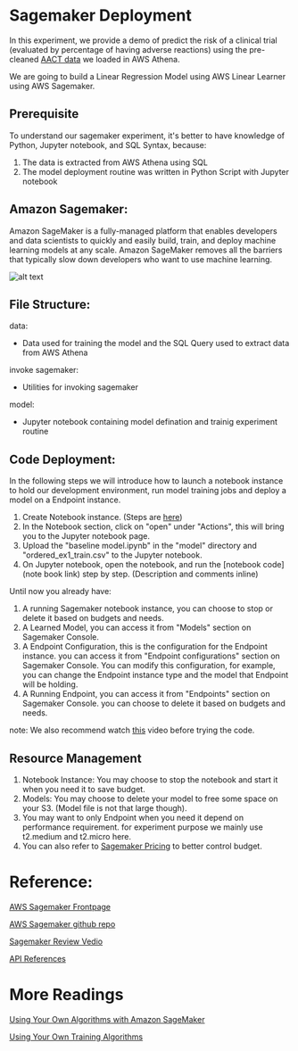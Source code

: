 # Sagemaker Deployment
In this experiment, we provide a demo of predict the risk of a clinical trial (evaluated by percentage of having adverse reactions) using the pre-cleaned [AACT data](https://aact.ctti-clinicaltrials.org/pipe_files) we loaded in AWS Athena.

We are going to build a Linear Regression Model using AWS Linear Learner using AWS Sagemaker.

## Prerequisite
To understand our sagemaker experiment, it's better to have knowledge of Python, Jupyter notebook, and SQL Syntax, because:
1. The data is extracted from AWS Athena using SQL
2. The model deployment routine was written in Python Script with Jupyter notebook 

## Amazon Sagemaker:
Amazon SageMaker is a fully-managed platform that enables developers and data scientists to quickly and easily build, train, and deploy machine learning models at any scale. Amazon SageMaker removes all the barriers that typically slow down developers who want to use machine learning.

![alt text](https://github.com/huyingfan420/TiberSolutions/blob/master/sagemaker/images/AWS_Sagemaker_components.PNG)

## File Structure:
data:
- Data used for training the model and the SQL Query used to extract data from AWS Athena

invoke sagemaker:
- Utilities for invoking sagemaker

model:
- Jupyter notebook containing model defination and trainig experiment routine

## Code Deployment:
In the following steps we will introduce how to launch a notebook instance to hold our development environment, run model training jobs and deploy a model on a Endpoint instance.
1. Create Notebook instance. (Steps are [here](https://docs.aws.amazon.com/sagemaker/latest/dg/gs-setup-working-env.html))
2. In the Notebook section, click on "open" under "Actions", this will bring you to the Jupyter notebook page.
3. Upload the "baseline model.ipynb" in the "model" directory and "ordered_ex1_train.csv" to the Jupyter notebook.
4. On Jupyter notebook, open the notebook, and run the [notebook code](note book link) step by step. (Description and comments inline)

Until now you already have:
1. A running Sagemaker notebook instance, you can choose to stop or delete it based on budgets and needs.
2. A Learned Model, you can access it from "Models" section on Sagemaker Console.
3. A Endpoint Configuration, this is the configuration for the Endpoint instance. you can access it from "Endpoint configurations" section on Sagemaker Console. You can modify this configuration, for example, you can change the Endpoint instance type and the model that Endpoint will be holding.
4. A Running Endpoint, you can access it from "Endpoints" section on Sagemaker Console. you can choose to delete it based on budgets and needs.

note: We also recommend watch [this](https://www.youtube.com/watch?v=ym7NEYEx9x4) video before trying the code.

## Resource Management
1. Notebook Instance: You may choose to stop the notebook and start it when you need it to save budget.
2. Models: You may choose to delete your model to free some space on your S3. (Model file is not that large though).
3. You may want to only Endpoint when you need it depend on performance requirement. for experiment purpose we mainly use t2.medium and t2.micro here. 
4. You can also refer to [Sagemaker Pricing](https://aws.amazon.com/sagemaker/pricing/) to better control budget.

# Reference:
[AWS Sagemaker Frontpage](https://aws.amazon.com/sagemaker/?nc1=h_ls)

[AWS Sagemaker github repo](https://github.com/awslabs/amazon-sagemaker-examples)

[Sagemaker Review Vedio](https://www.youtube.com/watch?v=ym7NEYEx9x4)

[API References](https://docs.aws.amazon.com/sagemaker/latest/dg/API_Reference.html)

# More Readings
[Using Your Own Algorithms with Amazon SageMaker](https://docs.aws.amazon.com/sagemaker/latest/dg/your-algorithms.html)

[Using Your Own Training Algorithms](https://docs.aws.amazon.com/sagemaker/latest/dg/your-algorithms-training-algo.html)

